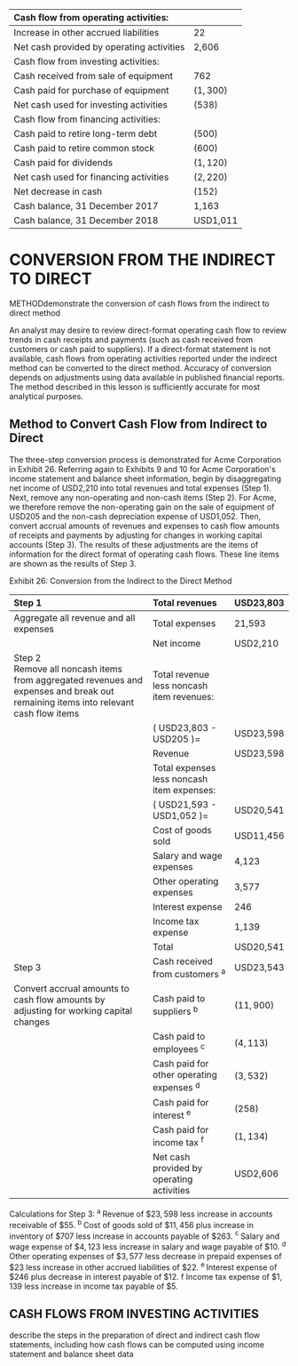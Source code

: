 | Cash flow from operating activities: |  |
| :--- | :--- |
| Increase in other accrued liabilities | 22 |
| Net cash provided by operating activities | 2,606 |
| Cash flow from investing activities: |  |
| Cash received from sale of equipment | 762 |
| Cash paid for purchase of equipment | $(1,300)$ |
| Net cash used for investing activities | (538) |
| Cash flow from financing activities: |  |
| Cash paid to retire long-term debt | (500) |
| Cash paid to retire common stock | (600) |
| Cash paid for dividends | $(1,120)$ |
| Net cash used for financing activities | $(2,220)$ |
| Net decrease in cash | (152) |
| Cash balance, 31 December 2017 | 1,163 |
| Cash balance, 31 December 2018 | USD1,011 |

# CONVERSION FROM THE INDIRECT TO DIRECT 

 METHODdemonstrate the conversion of cash flows from the indirect to direct method

An analyst may desire to review direct-format operating cash flow to review trends in cash receipts and payments (such as cash received from customers or cash paid to suppliers). If a direct-format statement is not available, cash flows from operating activities reported under the indirect method can be converted to the direct method. Accuracy of conversion depends on adjustments using data available in published financial reports. The method described in this lesson is sufficiently accurate for most analytical purposes.

## Method to Convert Cash Flow from Indirect to Direct

The three-step conversion process is demonstrated for Acme Corporation in Exhibit 26. Referring again to Exhibits 9 and 10 for Acme Corporation's income statement and balance sheet information, begin by disaggregating net income of USD2,210 into total revenues and total expenses (Step 1). Next, remove any non-operating and non-cash items (Step 2). For Acme, we therefore remove the non-operating gain on the sale of equipment of USD205 and the non-cash depreciation expense of USD1,052. Then, convert accrual amounts of revenues and expenses to cash flow amounts of receipts and payments by adjusting for changes in working capital accounts (Step 3). The results of these adjustments are the items of information for the direct format of operating cash flows. These line items are shown as the results of Step 3.

Exhibit 26: Conversion from the Indirect to the Direct Method

| Step 1 | Total revenues | USD23,803 |
| :--- | :--- | :--- |
| Aggregate all revenue and all expenses | Total expenses | 21,593 |
|  | Net income | USD2,210 |
| Step 2 <br> Remove all noncash items from aggregated revenues and expenses and break out remaining items into relevant cash flow items | Total revenue less noncash item revenues: |  |
|  | $($ USD23,803 - USD205 $)=$ | USD23,598 |
|  | Revenue | USD23,598 |
|  | Total expenses less noncash item expenses: |  |
|  | $($ USD21,593 - USD1,052 $)=$ | USD20,541 |
|  | Cost of goods sold | USD11,456 |
|  | Salary and wage expenses | 4,123 |
|  | Other operating expenses | 3,577 |
|  | Interest expense | 246 |
|  | Income tax expense | 1,139 |
|  | Total | USD20,541 |
| Step 3 | Cash received from customers ${ }^{\text {a }}$ | USD23,543 |
| Convert accrual amounts to cash flow amounts by adjusting for working capital changes | Cash paid to suppliers ${ }^{\text {b }}$ | $(11,900)$ |
|  | Cash paid to employees ${ }^{\text {c }}$ | $(4,113)$ |
|  | Cash paid for other operating expenses ${ }^{\text {d }}$ | $(3,532)$ |
|  | Cash paid for interest ${ }^{\text {e }}$ | (258) |
|  | Cash paid for income tax ${ }^{\text {f }}$ | $(1,134)$ |
|  | Net cash provided by operating activities | USD2,606 |

Calculations for Step 3:
${ }^{\text {a }}$ Revenue of $\$ 23,598$ less increase in accounts receivable of $\$ 55$.
${ }^{\text {b }}$ Cost of goods sold of $\$ 11,456$ plus increase in inventory of $\$ 707$ less increase in accounts payable of $\$ 263$.
${ }^{\text {c }}$ Salary and wage expense of $\$ 4,123$ less increase in salary and wage payable of $\$ 10$.
${ }^{\text {d }}$ Other operating expenses of $\$ 3,577$ less decrease in prepaid expenses of $\$ 23$ less increase in other accrued liabilities of $\$ 22$.
${ }^{\text {e }}$ Interest expense of $\$ 246$ plus decrease in interest payable of $\$ 12$.
f Income tax expense of $\$ 1,139$ less increase in income tax payable of $\$ 5$.

## CASH FLOWS FROM INVESTING ACTIVITIES

describe the steps in the preparation of direct and indirect cash flow statements, including how cash flows can be computed using income statement and balance sheet data


